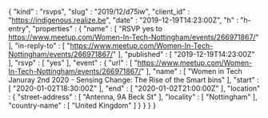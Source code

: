 {
  "kind" : "rsvps",
  "slug" : "2019/12/d75iw",
  "client_id" : "https://indigenous.realize.be",
  "date" : "2019-12-19T14:23:00Z",
  "h" : "h-entry",
  "properties" : {
    "name" : [ "RSVP yes to https://www.meetup.com/Women-In-Tech-Nottingham/events/266971867/" ],
    "in-reply-to" : [ "https://www.meetup.com/Women-In-Tech-Nottingham/events/266971867/" ],
    "published" : [ "2019-12-19T14:23:00Z" ],
    "rsvp" : [ "yes" ],
    "event" : {
      "url" : [ "https://www.meetup.com/Women-In-Tech-Nottingham/events/266971867/" ],
      "name" : [ "Women in Tech Januray 2nd 2020 - Sensing Change: The Rise of the Smart bins" ],
      "start" : [ "2020-01-02T18:30:00Z" ],
      "end" : [ "2020-01-02T21:00:00Z" ],
      "location" : {
        "street-address" : [ "Antenna, 9A Beck St" ],
        "locality" : [ "Nottingham" ],
        "country-name" : [ "United Kingdom" ]
      }
    }
  }
}
